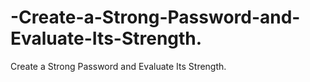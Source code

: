 # -Create-a-Strong-Password-and-Evaluate-Its-Strength.
Create a Strong Password and Evaluate Its Strength.
